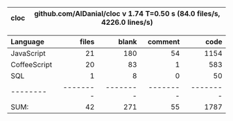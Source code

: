 
cloc|github.com/AlDanial/cloc v 1.74  T=0.50 s (84.0 files/s, 4226.0 lines/s)
--- | ---

Language|files|blank|comment|code
:-------|-------:|-------:|-------:|-------:
JavaScript|21|180|54|1154
CoffeeScript|20|83|1|583
SQL|1|8|0|50
--------|--------|--------|--------|--------
SUM:|42|271|55|1787

